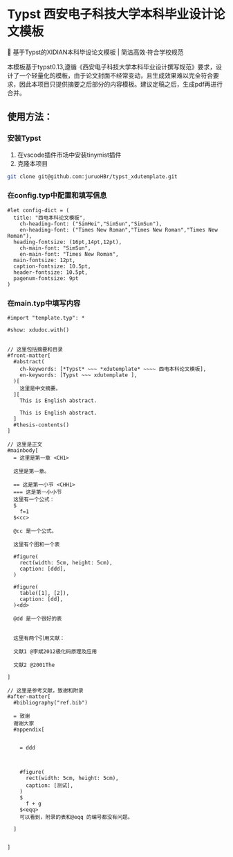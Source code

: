 # Typst 西安电子科技大学本科毕业设计论文模板

📖 基于Typst的XIDIAN本科毕设论文模板 | 简洁高效·符合学校规范


本模板基于typst0.13,遵循《西安电子科技大学本科毕业设计撰写规范》要求，设计了一个轻量化的模板，由于论文封面不经常变动，且生成效果难以完全符合要求，因此本项目只提供摘要之后部分的内容模板。建议定稿之后，生成pdf再进行合并。

## 使用方法：

### 安装Typst

1. 在vscode插件市场中安装tinymist插件
2. 克隆本项目
```bash
git clone git@github.com:juruoHBr/typst_xdutemplate.git
```

### 在config.typ中配置和填写信息
```typ
#let config-dict = (
  title: "西电本科论文模板",
	ch-heading-font: ("SimHei","SimSun","SimSun"),
	en-heading-font: ("Times New Roman","Times New Roman","Times New Roman"),
  heading-fontsize: (16pt,14pt,12pt),
	ch-main-font: "SimSun",
	en-main-font: "Times New Roman",
  main-fontsize: 12pt,
  caption-fontsize: 10.5pt,
  header-fontsize: 10.5pt,
  pagenum-fontsize: 9pt
)
```

### 在main.typ中填写内容
```typ
#import "template.typ": *

#show: xdudoc.with()


// 这里包括摘要和目录
#front-matter[
  #abstract(
    ch-keywords: [*Typst* ~~~ *xdutemplate* ~~~~ 西电本科论文模板],
    en-keywords: [Typst ~~~ xdutemplate ],
  )[
    这里是中文摘要。
  ][
    This is English abstract.

    This is English abstract.
  ]
  #thesis-contents()
]

// 这里是正文
#mainbody[
  = 这里是第一章 <CH1>

  这里是第一章。

  == 这是第一小节 <CHH1>
  === 这是第一小小节
  这里有一个公式：
  $
    f=1
  $<cc>

  @cc 是一个公式。

  这里有个图和一个表

  #figure(
    rect(width: 5cm, height: 5cm),
    caption: [ddd],
  )

  #figure(
    table([1], [2]),
    caption: [dd],
  )<dd>

  @dd 是一个很好的表


  这里有两个引用文献：

  文献1 @李斌2012极化码原理及应用

  文献2 @2001The

]

// 这里是参考文献，致谢和附录
#after-matter[
  #bibliography("ref.bib")

  = 致谢
  谢谢大家
  #appendix[


    = ddd



    #figure(
      rect(width: 5cm, height: 5cm),
      caption: [测试],
    )
    $
      f + g
    $<eqq>
    可以看到，附录的表和@eqq 的编号都没有问题。

  ]


]

```